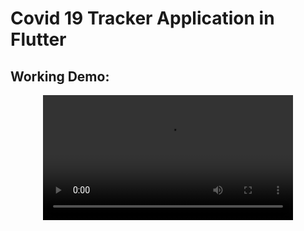# Covid 19 Tracker Application in Flutter

## Working Demo:

<div align="center">
  <video src="https://user-images.githubusercontent.com/59369881/209134104-8b7f3a75-5261-4430-8306-d469c6c29b0c.mp4
" width=400/>
<div/>







